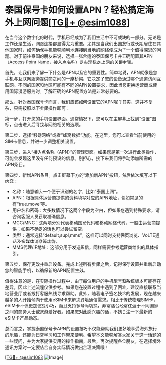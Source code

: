 # 泰国保号卡如何设置APN？轻松搞定海外上网问题[[TG💪+ @esim1088](https://t.me/s/esim1088)]

在当今这个数字化的时代，手机已经成为了我们生活中不可或缺的一部分。无论是工作还是生活，网络连接都显得尤为重要。尤其是当我们出国旅行或长期居住在其他国家时，如何确保手机能够顺利地连接到当地的网络便成为了一个值得深思的问题。对于前往泰国的朋友来说，选择一张合适的泰国保号卡并正确配置其APN（Access Point Name，接入点名称）是实现稳定上网的关键步骤。

首先，让我们来了解一下什么是APN以及它的重要性。简单地说，APN就像是您手机与互联网服务提供商之间的一座桥梁，它决定了您的设备通过哪个通道访问互联网。不同的国家和地区可能有不同的APN设置要求，因此当您更换运营商或使用国际漫游服务时，了解正确的APN配置方法是非常必要的。

那么，针对泰国保号卡而言，我们应该如何设置它的APN呢？其实，这并不复杂，只需按照以下步骤操作即可：

第一步，打开您的手机设置界面。通常情况下，您可以在主屏幕上找到“设置”图标，点击进入后寻找与网络相关的选项。

第二步，选择“移动网络”或者“蜂窝数据”功能。在这里，您可以查看当前使用的SIM卡信息，并进一步调整相关设置。

第三步，进入“接入点名称（APN）”的管理页面。如果您是第一次进行此类操作，可能会发现这里没有任何预设的信息。别担心，接下来我们将手动添加所需的APN条目。

第四步，新增APN条目。点击屏幕下方的“添加新APN”按钮，然后依次填写以下内容：
- 名称：随意输入一个便于识别的名字，比如“泰国上网”。
- APN：根据具体运营商提供的资料填写对应的APN地址，例如常见的有“true.move”等。
- 用户名和密码：大多数情况下这两个字段为空白，但如果您遇到特殊要求，请咨询客服人员获取准确信息。
- MCC/MNC：这两项分别代表移动国家代码和移动网络代码，一般由运营商提供；如果不确定的话也可以尝试留空。
- 类型：通常选择“default,supl,mms”，这样可以同时支持网页浏览、VoLTE通话及多媒体消息等功能。
- MMS代理/IP地址：这部分用于发送彩信，同样需要参考运营商给出的具体指引。

第五步，保存更改并重启设备。完成上述所有步骤之后，记得保存设置并重新启动您的智能手机，以确保新的APN配置生效。

值得注意的是，在实际操作过程中，由于每位用户的手机型号和系统版本可能存在差异，因此上述流程仅供参考。如果您在设置过程中遇到了困难，建议直接联系当地营业厅或者拨打客服热线寻求帮助。此外，随着电子签名技术的发展，现在越来越多的人开始倾向于使用eSIM卡来解决跨境通信需求。相比于传统物理SIM卡，eSIM卡不仅更加便捷小巧，而且支持多号码切换，非常适合经常往返于不同国家之间的商务人士或旅游爱好者。如果您对此感兴趣的话，不妨关注一下最新的eSIM卡产品动态。

总而言之，掌握泰国保号卡APN的设置技巧不仅能帮助我们更好地享受海外旅行的乐趣，还能为日常学习和工作带来便利。希望本文能够解答大家关于这一话题的一些疑问，并为大家提供实用的操作指南。最后，再次提醒各位朋友，在选择境外通讯方案时一定要结合自身实际情况做出合理决策哦！

[[TG💪+ @esim1088](https://t.me/s/esim1088) ![Image](https://i.postimg.cc/4NQfJmqS/Snipaste-2025-05-13-00-14-12.png)]